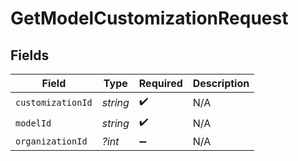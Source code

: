# GetModelCustomizationRequest


## Fields

| Field              | Type               | Required           | Description        |
| ------------------ | ------------------ | ------------------ | ------------------ |
| `customizationId`  | *string*           | :heavy_check_mark: | N/A                |
| `modelId`          | *string*           | :heavy_check_mark: | N/A                |
| `organizationId`   | *?int*             | :heavy_minus_sign: | N/A                |